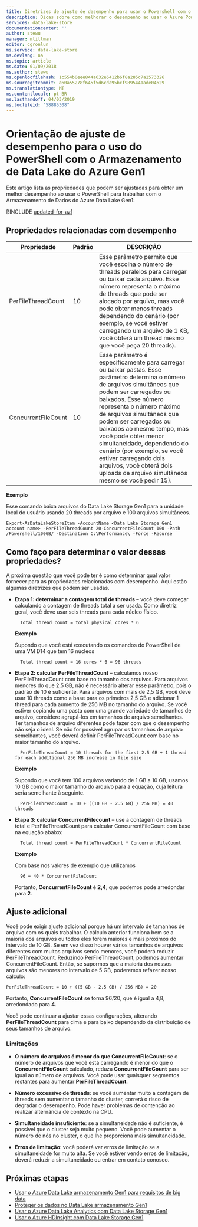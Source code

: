 ```yaml
---
title: Diretrizes de ajuste de desempenho para usar o Powershell com o Armazenamento de Data Lake do Azure Gen1 | Microsoft Docs
description: Dicas sobre como melhorar o desempenho ao usar o Azure PowerShell com o armazenamento de dados do Azure Data Lake Gen1
services: data-lake-store
documentationcenter: ''
author: stewu
manager: mtillman
editor: cgronlun
ms.service: data-lake-store
ms.devlang: na
ms.topic: article
ms.date: 01/09/2018
ms.author: stewu
ms.openlocfilehash: 1c554b0eee844a632e6412b6f8a285c7a2573326
ms.sourcegitcommit: a60a55278f645f5d6cda95bcf9895441ade04629
ms.translationtype: MT
ms.contentlocale: pt-BR
ms.lasthandoff: 04/03/2019
ms.locfileid: "58885308"
---
```

# <a name="performance-tuning-guidance-for-using-powershell-with-azure-data-lake-storage-gen1"></a>Orientação de ajuste de desempenho para o uso do PowerShell com o Armazenamento de Data Lake do Azure Gen1

Este artigo lista as propriedades que podem ser ajustadas para obter um melhor desempenho ao usar o PowerShell para trabalhar com o Armazenamento de Dados do Azure Data Lake Gen1:

[!INCLUDE [updated-for-az](../../includes/updated-for-az.md)]

## <a name="performance-related-properties"></a>Propriedades relacionadas com desempenho

| Propriedade            | Padrão | DESCRIÇÃO |
|---------------------|---------|-------------|
| PerFileThreadCount  | 10      | Esse parâmetro permite que você escolha o número de threads paralelos para carregar ou baixar cada arquivo. Esse número representa o máximo de threads que pode ser alocado por arquivo, mas você pode obter menos threads dependendo do cenário (por exemplo, se você estiver carregando um arquivo de 1 KB, você obterá um thread mesmo que você peça 20 threads).  |
| ConcurrentFileCount | 10      | Esse parâmetro é especificamente para carregar ou baixar pastas. Esse parâmetro determina o número de arquivos simultâneos que podem ser carregados ou baixados. Esse número representa o número máximo de arquivos simultâneos que podem ser carregados ou baixados ao mesmo tempo, mas você pode obter menor simultaneidade, dependendo do cenário (por exemplo, se você estiver carregando dois arquivos, você obterá dois uploads de arquivo simultâneos mesmo se você pedir 15). |

**Exemplo**

Esse comando baixa arquivos do Data Lake Storage Gen1 para a unidade local do usuário usando 20 threads por arquivo e 100 arquivos simultâneos.

    Export-AzDataLakeStoreItem -AccountName <Data Lake Storage Gen1 account name> -PerFileThreadCount 20-ConcurrentFileCount 100 -Path /Powershell/100GB/ -Destination C:\Performance\ -Force -Recurse

## <a name="how-do-i-determine-the-value-for-these-properties"></a>Como faço para determinar o valor dessas propriedades?

A próxima questão que você pode ter é como determinar qual valor fornecer para as propriedades relacionadas com desempenho. Aqui estão algumas diretrizes que podem ser usadas.

* **Etapa 1: determinar a contagem total de threads** – você deve começar calculando a contagem de threads total a ser usada. Como diretriz geral, você deve usar seis threads para cada núcleo físico.

        Total thread count = total physical cores * 6

    **Exemplo**

    Supondo que você está executando os comandos do PowerShell de uma VM D14 que tem 16 núcleos

        Total thread count = 16 cores * 6 = 96 threads


* **Etapa 2: calcular PerFileThreadCount** – calculamos nosso PerFileThreadCount com base no tamanho dos arquivos. Para arquivos menores do que 2,5 GB, não é necessário alterar esse parâmetro, pois o padrão de 10 é suficiente. Para arquivos com mais de 2,5 GB, você deve usar 10 threads como a base para os primeiros 2,5 GB e adicionar 1 thread para cada aumento de 256 MB no tamanho do arquivo. Se você estiver copiando uma pasta com uma grande variedade de tamanhos de arquivo, considere agrupá-los em tamanhos de arquivo semelhantes. Ter tamanhos de arquivo diferentes pode fazer com que o desempenho não seja o ideal. Se não for possível agrupar os tamanhos de arquivo semelhantes, você deverá definir PerFileThreadCount com base no maior tamanho do arquivo.

        PerFileThreadCount = 10 threads for the first 2.5 GB + 1 thread for each additional 256 MB increase in file size

    **Exemplo**

    Supondo que você tem 100 arquivos variando de 1 GB a 10 GB, usamos 10 GB como o maior tamanho do arquivo para a equação, cuja leitura seria semelhante à seguinte.

        PerFileThreadCount = 10 + ((10 GB - 2.5 GB) / 256 MB) = 40 threads

* **Etapa 3: calcular ConcurrentFilecount** – use a contagem de threads total e PerFileThreadCount para calcular ConcurrentFileCount com base na equação abaixo:

        Total thread count = PerFileThreadCount * ConcurrentFileCount

    **Exemplo**

    Com base nos valores de exemplo que utilizamos

        96 = 40 * ConcurrentFileCount

    Portanto, **ConcurrentFileCount** é **2,4**, que podemos pode arredondar para **2**.

## <a name="further-tuning"></a>Ajuste adicional

Você pode exigir ajuste adicional porque há um intervalo de tamanhos de arquivo com os quais trabalhar. O cálculo anterior funciona bem se a maioria dos arquivos ou todos eles forem maiores e mais próximos do intervalo de 10 GB. Se em vez disso houver vários tamanhos de arquivos diferentes com muitos arquivos sendo menores, você poderá reduzir PerFileThreadCount. Reduzindo PerFileThreadCount, podemos aumentar ConcurrentFileCount. Então, se supormos que a maioria dos nossos arquivos são menores no intervalo de 5 GB, poderemos refazer nosso cálculo:

    PerFileThreadCount = 10 + ((5 GB - 2.5 GB) / 256 MB) = 20

Portanto, **ConcurrentFileCount** se torna 96/20, que é igual a 4,8, arredondado para **4**.

Você pode continuar a ajustar essas configurações, alterando **PerFileThreadCount** para cima e para baixo dependendo da distribuição de seus tamanhos de arquivo.

### <a name="limitation"></a>Limitações

* **O número de arquivos é menor do que ConcurrentFileCount**: se o número de arquivos que você está carregando é menor do que o **ConcurrentFileCount** calculado, reduza **ConcurrentFileCount** para ser igual ao número de arquivos. Você pode usar quaisquer segmentos restantes para aumentar **PerFileThreadCount**.

* **Número excessivo de threads**: se você aumentar muito a contagem de threads sem aumentar o tamanho do cluster, correrá o risco de degradar o desempenho. Pode haver problemas de contenção ao realizar alternância de contexto na CPU.

* **Simultaneidade insuficiente**: se a simultaneidade não é suficiente, é possível que o cluster seja muito pequeno. Você pode aumentar o número de nós no cluster, o que lhe proporciona mais simultaneidade.

* **Erros de limitação**: você poderá ver erros de limitação se a simultaneidade for muito alta. Se você estiver vendo erros de limitação, deverá reduzir a simultaneidade ou entrar em contato conosco.

## <a name="next-steps"></a>Próximas etapas
* [Usar o Azure Data Lake armazenamento Gen1 para requisitos de big data](data-lake-store-data-scenarios.md) 
* [Proteger os dados no Data Lake armazenamento Gen1](data-lake-store-secure-data.md)
* [Usar o Azure Data Lake Analytics com Data Lake Storage Gen1](../data-lake-analytics/data-lake-analytics-get-started-portal.md)
* [Usar o Azure HDInsight com Data Lake Storage Gen1](data-lake-store-hdinsight-hadoop-use-portal.md)

